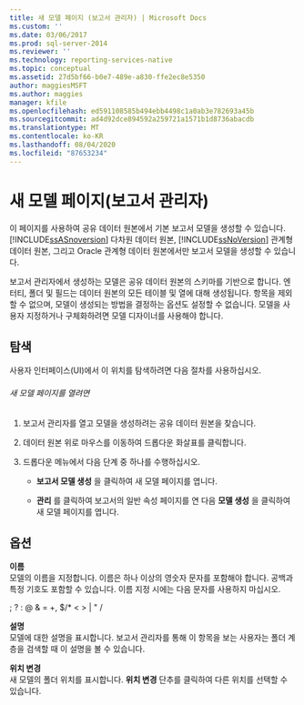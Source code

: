 ```yaml
---
title: 새 모델 페이지 (보고서 관리자) | Microsoft Docs
ms.custom: ''
ms.date: 03/06/2017
ms.prod: sql-server-2014
ms.reviewer: ''
ms.technology: reporting-services-native
ms.topic: conceptual
ms.assetid: 27d5bf66-b0e7-489e-a830-ffe2ec8e5350
author: maggiesMSFT
ms.author: maggies
manager: kfile
ms.openlocfilehash: ed591108585b494ebb4498c1a0ab3e782693a45b
ms.sourcegitcommit: ad4d92dce894592a259721a1571b1d8736abacdb
ms.translationtype: MT
ms.contentlocale: ko-KR
ms.lasthandoff: 08/04/2020
ms.locfileid: "87653234"
---
```

# <a name="new-model-page-report-manager"></a>새 모델 페이지(보고서 관리자)
  이 페이지를 사용하여 공유 데이터 원본에서 기본 보고서 모델을 생성할 수 있습니다. [!INCLUDE[ssASnoversion](../includes/ssasnoversion-md.md)] 다차원 데이터 원본, [!INCLUDE[ssNoVersion](../includes/ssnoversion-md.md)] 관계형 데이터 원본, 그리고 Oracle 관계형 데이터 원본에서만 보고서 모델을 생성할 수 있습니다.  
  
 보고서 관리자에서 생성하는 모델은 공유 데이터 원본의 스키마를 기반으로 합니다. 엔터티, 폴더 및 필드는 데이터 원본의 모든 테이블 및 열에 대해 생성됩니다. 항목을 제외할 수 없으며, 모델이 생성되는 방법을 결정하는 옵션도 설정할 수 없습니다. 모델을 사용자 지정하거나 구체화하려면 모델 디자이너를 사용해야 합니다.  
  
## <a name="navigation"></a>탐색  
 사용자 인터페이스(UI)에서 이 위치를 탐색하려면 다음 절차를 사용하십시오.  
  
###### <a name="to-open-the-new-model-page"></a>새 모델 페이지를 열려면  
  
1.  보고서 관리자를 열고 모델을 생성하려는 공유 데이터 원본을 찾습니다.  
  
2.  데이터 원본 위로 마우스를 이동하여 드롭다운 화살표를 클릭합니다.  
  
3.  드롭다운 메뉴에서 다음 단계 중 하나를 수행하십시오.  
  
    -   **보고서 모델 생성** 을 클릭하여 새 모델 페이지를 엽니다.  
  
    -   **관리** 를 클릭하여 보고서의 일반 속성 페이지를 연 다음 **모델 생성** 을 클릭하여 새 모델 페이지를 엽니다.  
  
## <a name="options"></a>옵션  
 **이름**  
 모델의 이름을 지정합니다. 이름은 하나 이상의 영숫자 문자를 포함해야 합니다. 공백과 특정 기호도 포함할 수 있습니다. 이름 지정 시에는 다음 문자를 사용하지 마십시오.  
  
 ; ? : \@ & = +, $/* \< > | " /  
  
 **설명**  
 모델에 대한 설명을 표시합니다. 보고서 관리자를 통해 이 항목을 보는 사용자는 폴더 계층을 검색할 때 이 설명을 볼 수 있습니다.  
  
 **위치 변경**  
 새 모델의 폴더 위치를 표시합니다. **위치 변경** 단추를 클릭하여 다른 위치를 선택할 수 있습니다.  
  
  
